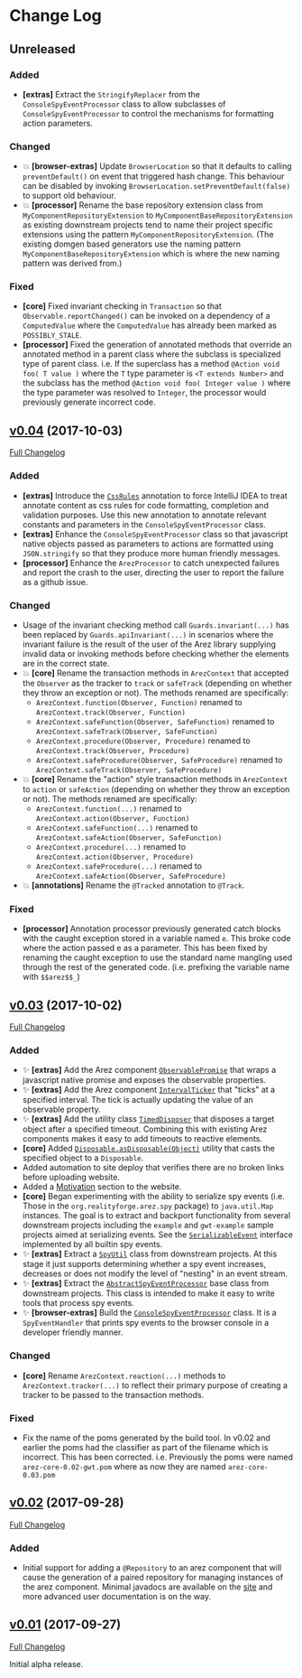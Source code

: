 # Change Log

## Unreleased

### Added
* **\[extras\]** Extract the `StringifyReplacer` from the `ConsoleSpyEventProcessor` class to allow
  subclasses of `ConsoleSpyEventProcessor` to control the mechanisms for formatting action parameters.

### Changed
* 💥 **\[browser-extras\]** Update `BrowserLocation` so that it defaults to calling `preventDefault()` on event
  that triggered hash change. This behaviour can be disabled by invoking `BrowserLocation.setPreventDefault(false)`
  to support old behaviour.
* 💥 **\[processor\]** Rename the base repository extension class from `MyComponentRepositoryExtension` to
  `MyComponentBaseRepositoryExtension` as existing downstream projects tend to name their project specific
  extensions using the pattern `MyComponentRepositoryExtension`. (The existing domgen based generators use the
  naming pattern  `MyComponentBaseRepositoryExtension` which is where the new naming pattern was derived from.)

### Fixed
* **\[core\]** Fixed invariant checking in `Transaction` so that `Observable.reportChanged()` can be invoked
  on a dependency of a `ComputedValue` where the `ComputedValue` has already been marked as `POSSIBLY_STALE`.
* **\[processor\]** Fixed the generation of annotated methods that override an annotated method in a parent
  class where the subclass is specialized type of parent class. i.e. If the superclass has a method
  `@Action void foo( T value )` where the `T` type parameter is `<T extends Number>` and the subclass has
  the method `@Action void foo( Integer value )` where the type parameter was resolved to `Integer`, the
  processor would previously generate incorrect code.

## [v0.04](https://github.com/realityforge/arez/tree/v0.04) (2017-10-03)
[Full Changelog](https://github.com/realityforge/arez/compare/v0.03...v0.04)

### Added
* **\[extras\]** Introduce the [`CssRules`](http://realityforge.org/arez/api/org/realityforge/arez/browser/extras/spy/CssRules.html)
  annotation to force IntelliJ IDEA to treat annotate content as css rules for code formatting, completion
  and validation purposes. Use this new annotation to annotate relevant constants and parameters in
  the `ConsoleSpyEventProcessor` class.
* **\[extras\]** Enhance the `ConsoleSpyEventProcessor` class so that javascript native objects passed as parameters
  to actions are formatted using `JSON.stringify` so that they produce more human friendly messages.
* **\[processor\]** Enhance the `ArezProcessor` to catch unexpected failures and report the crash to the user,
  directing the user to report the failure as a github issue.

### Changed
* Usage of the invariant checking method call `Guards.invariant(...)` has been replaced by `Guards.apiInvariant(...)`
  in scenarios where the invariant failure is the result of the user of the Arez library supplying invalid data or
  invoking methods before checking whether the elements are in the correct state.
* 💥 **\[core\]** Rename the transaction methods in `ArezContext` that accepted the `Observer` as the tracker to `track`
  or `safeTrack` (depending on whether they throw an exception or not). The methods renamed are specifically:
  - `ArezContext.function(Observer, Function)` renamed to `ArezContext.track(Observer, Function)`
  - `ArezContext.safeFunction(Observer, SafeFunction)` renamed to `ArezContext.safeTrack(Observer, SafeFunction)`
  - `ArezContext.procedure(Observer, Procedure)` renamed to `ArezContext.track(Observer, Procedure)`
  - `ArezContext.safeProcedure(Observer, SafeProcedure)` renamed to `ArezContext.safeTrack(Observer, SafeProcedure)`
* 💥 **\[core\]** Rename the "action" style transaction methods in `ArezContext` to `action` or `safeAction` (depending
  on whether they throw an exception or not). The methods renamed are specifically:
  - `ArezContext.function(...)` renamed to `ArezContext.action(Observer, Function)`
  - `ArezContext.safeFunction(...)` renamed to `ArezContext.safeAction(Observer, SafeFunction)`
  - `ArezContext.procedure(...)` renamed to `ArezContext.action(Observer, Procedure)`
  - `ArezContext.safeProcedure(...)` renamed to `ArezContext.safeAction(Observer, SafeProcedure)`
* 💥 **\[annotations\]** Rename the `@Tracked` annotation to `@Track`.

### Fixed
* **\[processor\]** Annotation processor previously generated catch blocks with the caught exception stored in a
  variable named `e`. This broke code where the action passed e as a parameter. This has been fixed by renaming the
  caught exception to use the standard name mangling used through the rest of the generated code. (i.e. prefixing
  the variable name with `$$arez$$_`)

## [v0.03](https://github.com/realityforge/arez/tree/v0.03) (2017-10-02)
[Full Changelog](https://github.com/realityforge/arez/compare/v0.02...v0.03)

### Added
* ✨ **\[extras\]** Add the Arez component [`ObservablePromise`](http://realityforge.org/arez/api/org/realityforge/arez/browser/extras/ObservablePromise.html)
  that wraps a javascript native promise and exposes the observable properties.
* ✨ **\[extras\]** Add the Arez component [`IntervalTicker`](http://realityforge.org/arez/api/org/realityforge/arez/browser/extras/IntervalTicker.html)
  that "ticks" at a specified interval. The tick is actually updating the value of an observable property.
* ✨ **\[extras\]** Add the utility class [`TimedDisposer`](http://realityforge.org/arez/api/org/realityforge/arez/browser/extras/TimedDisposer.html)
  that disposes a target object after a specified timeout. Combining this with existing Arez components
  makes it easy to add timeouts to reactive elements.
* **\[core\]** Added [`Disposable.asDisposable(Object)`](http://realityforge.org/arez/api/org/realityforge/arez/Disposable.html#asDisposed-java.lang.Object-)
  utility that casts the specified object to a `Disposable`.
* Added automation to site deploy that verifies there are no broken links before uploading website.
* Added a [Motivation](http://realityforge.org/arez/overview/motivation/) section to the website.
* **\[core\]** Began experimenting with the ability to serialize spy events (i.e. Those in the
  `org.realityforge.arez.spy` package) to `java.util.Map` instances. The goal is to extract and backport
  functionality from several downstream projects including the `example` and `gwt-example` sample projects
  aimed at serializing events. See the [`SerializableEvent`](http://realityforge.org/arez/api/org/realityforge/arez/spy/SerializableEvent.html)
  interface implemented by all builtin spy events.
* ✨ **\[extras\]** Extract a [`SpyUtil`](http://realityforge.org/arez/api/org/realityforge/arez/extras/spy/SpyUtil.html)
  class from downstream projects. At this stage it just supports determining whether a spy event increases, decreases
  or does not modify the level of "nesting" in an event stream.
* ✨ **\[extras\]** Extract the [`AbstractSpyEventProcessor`](http://realityforge.org/arez/api/org/realityforge/arez/extras/spy/AbstractSpyEventProcessor.html)
  base class from downstream projects. This class is intended to make it easy to write tools that process spy events.
* ✨ **\[browser-extras\]** Build the [`ConsoleSpyEventProcessor`](http://realityforge.org/arez/api/org/realityforge/arez/browser/extras/spy/ConsoleSpyEventProcessor.html)
  class. It is a `SpyEventHandler` that prints spy events to the browser console in a developer friendly manner.

### Changed
* **\[core\]** Rename `ArezContext.reaction(...)` methods to `ArezContext.tracker(...)` to reflect their primary
  purpose of creating a tracker to be passed to the transaction methods.

### Fixed
* Fix the name of the poms generated by the build tool. In v0.02 and earlier the poms had the classifier
  as part of the filename which is incorrect. This has been corrected. i.e. Previously the poms were named
  `arez-core-0.02-gwt.pom` where as now they are named `arez-core-0.03.pom`

## [v0.02](https://github.com/realityforge/arez/tree/v0.02) (2017-09-28)
[Full Changelog](https://github.com/realityforge/arez/compare/v0.01...v0.02)

### Added
* Initial support for adding a `@Repository` to an arez component that will cause the generation of a paired
  repository for managing instances of the arez component. Minimal javadocs are available on the
  [site](http://realityforge.org/arez/api/org/realityforge/arez/annotations/Repository.html) and more advanced
  user documentation is on the way.

## [v0.01](https://github.com/realityforge/arez/tree/v0.01) (2017-09-27)
[Full Changelog](https://github.com/realityforge/arez/compare/700fa7f3208cb868c4d7d28caf2772e114315d73...v0.01)

Initial alpha release.

